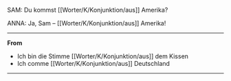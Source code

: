 SAM: Du kommst [[Worter/K/Konjunktion/aus]] Amerika?

ANNA: Ja, Sam – [[Worter/K/Konjunktion/aus]] Amerika!

-----
**From**
- Ich bin die Stimme [[Worter/K/Konjunktion/aus]] dem Kissen
- Ich comme [[Worter/K/Konjunktion/aus]] Deutschland

----

